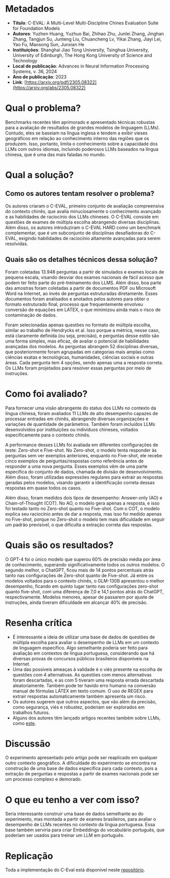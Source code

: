 ﻿
# Metadados

* **Título**: C-EVAL: A Multi-Level Multi-Discipline Chines Evaluation Suite for Foundation Models
* **Autores**: Yuzhen Huang, Yuzhuo Bai, Zhihao Zhu, Junlei Zhang, Jinghan Zhang, Tangjun Su, Junteng Liu, Chuancheng Lv, Yikai Zhang, Jiayi Lei, Yao Fu, Maosong Sun, Junxian He
* **Instituições**: Shanghai Jiao Tong University, Tsinghua University, University of Edinburgh, The Hong Kong University of Science and Technology
* **Local de publicação**: Advances in Neural Information Processing Systems, v. 36, 2024
* **Ano de publicação**: 2023
* **Link**: [https://arxiv.org/pdf/2305.08322](https://arxiv.org/abs/2305.08322)	

# Qual o problema?

Benchmarks recentes têm aprimorado e apresentado técnicas robustas para a avaliação de resultados de grandes modelos de linguagem (LLMs). Contudo, eles se baseiam na língua inglesa e tendem a exibir vieses geográficos em relação ao conhecimento interno das regiões que os produzem. Isso, portanto, limita o conhecimento sobre a capacidade dos LLMs com outros idiomas, incluindo poderosos LLMs baseados na língua chinesa, que é uma das mais faladas no mundo.

# Qual a solução?

## Como os autores tentam resolver o problema?

Os autores criaram o C-EVAL, primeiro conjunto de avaliação compreensiva do contexto chinês, que avalia minuciosamente o conhecimento avançado e as habilidades de raciocínio dos LLMs chineses. O C-EVAL consiste em questões de exames de múltipla escolha abrangendo diversas disciplinas. Além disso, os autores introduziram o C-EVAL HARD como um benchmark complementar, que é um subconjunto de disciplinas desafiadoras do C-EVAL, exigindo habilidades de raciocínio altamente avançadas para serem resolvidas.

## Quais são os detalhes técnicos dessa solução?

Foram coletadas 13.948 perguntas a partir de simulados e exames locais de pequena escala, visando desviar dos exames nacionais de fácil acesso que podem ter feito parte do pré-treinamento dos LLMS. Além disso, boa parte das amostras foram coletadas a partir de documentos PDF ou Microsoft Word na Internet, ao invés de perguntas estruturadas diretamente. Esses documentos foram analisados e anotados pelos autores para obter o formato estruturado final, processo que frequentemente envolveu conversão de equações em LATEX, o que minimizou ainda mais o risco de contaminação de dados.

Foram selecionadas apenas questões no formato de múltipla escolha, similar ao trabalho de Hendrycks et al. Isso porque a métrica, nesse caso, está claramente definida (ou seja, precisão), e perguntas desse estilo são uma forma simples, mas eficaz, de avaliar o potencial de habilidades avançadas dos modelos. As perguntas abrangem 52 disciplinas diversas, que posteriormente foram agrupadas em categorias mais amplas como ciências exatas e tecnológicas, humanidades, ciências sociais e outras áreas. Cada pergunta tem 4 opções, sendo apenas uma a resposta correta. Os LLMs foram projetados para resolver essas perguntas por meio de instruções.

# Como foi avaliado?

Para fornecer uma visão abrangente do status dos LLMs no contexto da língua chinesa, foram avaliados 11 LLMs de alto desempenho capazes de processar entradas em chinês, abrangendo diversas organizações e variações de quantidade de parâmetros. Também foram incluídos LLMs desenvolvidos por instituições ou indivíduos chineses, voltados especificamente para o contexto chinês.

A performance desses LLMs foi avaliada em diferentes configurações de teste: Zero-shot e Five-shot. No Zero-shot, o modelo tenta responder às perguntas sem ver exemplos anteriores, enquanto no Five-shot, ele recebe cinco exemplos de perguntas/respostas como referência antes de responder a uma nova pergunta. Esses exemplos vêm de uma parte específica do conjunto de dados, chamada de divisão de desenvolvimento. Além disso, foram utilizadas expressões regulares para extrair as respostas geradas pelos modelos, visando garantir a identificação correta dessas respostas em quase todos os casos.

Além disso, foram medidos dois tipos de desempenho: Answer-only (AO) e Chain-of-Thought (COT). No AO, o modelo gera apenas a resposta, e isso foi testado tanto no Zero-shot quanto no Five-shot. Com o COT, o modelo explica seu raciocínio antes de dar a resposta, mas isso foi medido apenas no Five-shot, porque no Zero-shot o modelo tem mais dificuldade em seguir um padrão previsível, o que dificulta a extração correta das respostas.

# Quais são os resultados?

O GPT-4 foi o único modelo que superou 60% de precisão média por área de conhecimento, superando significativamente todos os outros modelos. O segundo melhor, o ChatGPT, ficou mais de 14 pontos percentuais atrás tanto nas configurações de Zero-shot quanto de Five-shot. Já entre os modelos voltados para o contexto chinês, o GLM-130B apresentou o melhor desempenho, ficando em quinto lugar tanto nas configurações zero-shot quanto five-shot, com uma diferença de 7,0 e 14,1 pontos atrás do ChatGPT, respectivamente. Modelos menores, apesar de passarem por ajuste de instruções, ainda tiveram dificuldade em alcançar 40% de precisão.

# Resenha crítica

* É interessante a ideia de utilizar uma base de dados de questões de múltipla escolha para avaliar o desempenho de LLMs em um contexto de linguagem específico. Algo semelhante poderia ser feito para avaliação em contextos de língua portuguesa, considerando que há diversas provas de concursos públicos brasileiros disponíveis na Internet.
* Uma das possíveis ameaças à validade é o viés presente na escolha de questões com 4 alternativas. As questões com menos alternativas foram descartadas, e as com 5 tiveram uma resposta errada descartada aleatoriamente. Também pode ter havido erro humano na conversão manual de fórmulas LÁTEX em texto comum. O uso de REGEX para extrair respostas automaticamente também apresenta um risco.
* Os autores sugerem que outros aspectos, que vão além da precisão, como segurança, viés e robustez, poderiam ser explorados em trabalhos futuros.
* Alguns dos autores têm lançado artigos recentes também sobre LLMs, como [este](https://arxiv.org/abs/2404.09937).

# Discussão

O experimento apresentado pelo artigo pode ser reaplicado em qualquer outro contexto geográfico. A dificuldade do experimento se encontra na construção de uma base de dados específica para cada contexto, pois a extração de perguntas e respostas a partir de exames nacionais pode ser um processo complexo e demorado.

# O que eu tenho a ver com isso?

Seria interessante construir uma base de dados semelhante ao do experimento, mas montada a partir de exames brasileiros, para avaliar o desempenho de LLMs recentes no contexto da língua portuguesa. Essa base também serviria para criar Embeddings do vocabulário português, que poderiam ser usados para treinar um LLM em português.

# Replicação

Toda a implementação do C-Eval está disponível neste [repositório](https://github.com/hkust-nlp/ceval).

